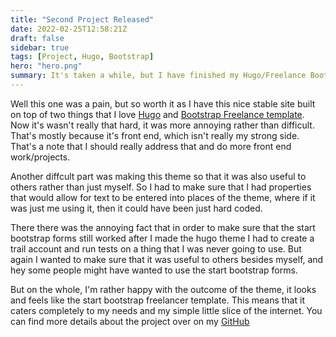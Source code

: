 ```yaml
---
title: "Second Project Released"
date: 2022-02-25T12:58:21Z
draft: false
sidebar: true
tags: [Project, Hugo, Bootstrap]
hero: "hero.png"
summary: It's taken a while, but I have finished my Hugo/Freelance Bootstrap Theme
---
```


Well this one was a pain, but so worth it as I have this nice stable site built on top of two things that I love [Hugo](https://github.com/gohugoio) and [Bootstrap Freelance template](https://github.com/StartBootstrap/startbootstrap-freelancer). Now it's wasn't really that hard, it was more annoying rather than difficult. That's mostly because it's front end, which isn't really my strong side. That's a note that I should really address that and do more front end work/projects.

Another diffcult part was making this theme so that it was also useful to others rather than just myself. So I had to make sure that I had properties that would allow for text to be entered into places of the theme, where if it was just me using it, then it could have been just hard coded.

There there was the annoying fact that in order to make sure that the start bootstrap forms still worked after I made the hugo theme I had to create a trail account and run tests on a thing that I was never going to use. But again I wanted to make sure that it was useful to others besides myself, and hey some people might have wanted to use the start bootstrap forms.

But on the whole, I'm rather happy with the outcome of the theme, it looks and feels like the start bootstrap freelancer template. This means that it caters completely to my needs and my simple little slice of the internet. You can find more details about the project over on my [GitHub](https://github.com/joseph-mccarthy/hugo-bootstrap-freelancer-template)
